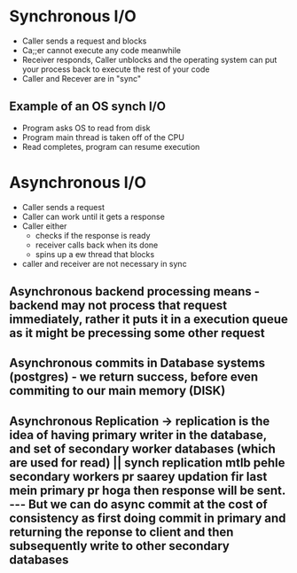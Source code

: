 # Synchronous I/O
- Caller sends a request and blocks
- Ca;;er cannot execute any code meanwhile
- Receiver responds, Caller unblocks and the operating system can put your process back to execute the rest of your code
- Caller and Recever are in "sync"

## Example of an OS synch I/O
- Program asks OS to read from disk
- Program main thread is taken off of the CPU
- Read completes, program can resume execution


# Asynchronous I/O
- Caller sends a request
- Caller can work until it gets a response
- Caller either
    - checks if the response is ready
    - receiver calls back when its done
    - spins up a ew thread that blocks
- caller and receiver are not necessary in sync


## Asynchronous backend processing means - backend may not process that request immediately, rather it puts it in a execution queue as it might be precessing some other request
## Asynchronous commits in Database systems (postgres) - we return success, before even commiting to our main memory (DISK)
## Asynchronous Replication -> replication is the idea of having primary writer in the database, and set of secondary worker databases (which are used for read) || synch replication mtlb pehle secondary workers pr saarey updation fir last mein primary pr hoga then response will be sent. --- But we can do async commit at the cost of consistency as first doing commit in primary and returning the reponse to client and then subsequently write to other secondary databases  
